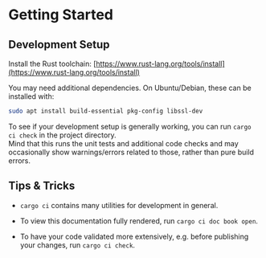 # Getting Started

## Development Setup
Install the Rust toolchain: [https://www.rust-lang.org/tools/install](https://www.rust-lang.org/tools/install)

You may need additional dependencies. On Ubuntu/Debian, these can be installed with:
```sh
sudo apt install build-essential pkg-config libssl-dev
```

To see if your development setup is generally working, you can run `cargo ci check` in the project directory.  
Mind that this runs the unit tests and additional code checks and may occasionally show warnings/errors related to those, rather than pure build errors.


## Tips & Tricks

* `cargo ci` contains many utilities for development in general.

* To view this documentation fully rendered, run `cargo ci doc book open`.

* To have your code validated more extensively, e.g. before publishing your changes, run `cargo ci check`.
